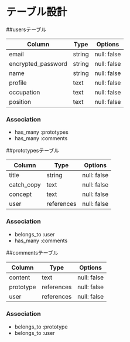 # テーブル設計

##usersテーブル

| Column             | Type   | Options     |
| ------------------ | ------ | ----------- |
|email               | string | null: false |
|encrypted_password  | string | null: false |
|name                | string | null: false |
|profile             | text | null: false |
|occupation          | text | null: false |
|position            | text | null: false |

### Association
- has_many :prototypes
- has_many :comments

##prototypesテーブル

| Column             | Type   | Options     |
| ------------------ | ------ | ----------- |
|title               | string | null: false  |
|catch_copy          | text | null: false |
|concept             | text | null: false |
|user                | references | null: false |

### Association
- belongs_to :user
- has_many :comments

##commentsテーブル

| Column             | Type   | Options     |
| ------------------ | ------ | ----------- |
|content             | text | null: false |
|prototype           | references | null: false|
|user                | references | null: false |

### Association
- belongs_to :prototype
- belongs_to :user
